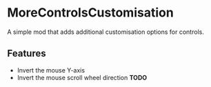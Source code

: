 # MoreControlsCustomisation

A simple mod that adds additional customisation options for controls.

## Features
- Invert the mouse Y-axis
- Invert the mouse scroll wheel direction **TODO**